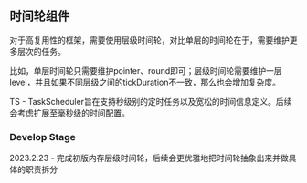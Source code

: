 ## 时间轮组件

对于高复用性的框架，需要使用层级时间轮，对比单层的时间轮在于，需要维护更多层次的任务。

比如，单层时间轮只需要维护pointer、round即可；层级时间轮需要维护一层level，并且如果不同层级之间的tickDuration不一致，那么也会增加复杂度。

TS - TaskScheduler旨在支持秒级别的定时任务以及宽松的时间信息定义。后续会考虑扩展至毫秒级的时间配置。

### Develop Stage
2023.2.23 - 完成初版内存层级时间轮，后续会更优雅地把时间轮抽象出来并做具体的职责拆分

